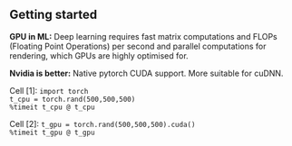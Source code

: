 ## Getting started

**GPU in ML:** Deep learning requires fast matrix computations and FLOPs (Floating Point Operations) per second and parallel computations for rendering, which GPUs are highly optimised for.

**Nvidia is better:** Native pytorch CUDA support. More suitable for cuDNN.

Cell [1]: `import torch`  
`t_cpu = torch.rand(500,500,500)`  
`%timeit t_cpu @ t_cpu`

Cell [2]: `t_gpu = torch.rand(500,500,500).cuda()`  
`%timeit t_gpu @ t_gpu`
